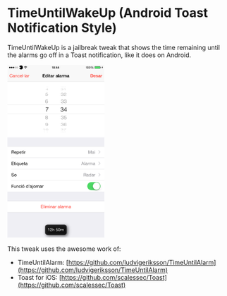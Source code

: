 # TimeUntilWakeUp (Android Toast Notification Style)

TimeUntilWakeUp is a jailbreak tweak that shows the time remaining until the alarms go off in a Toast notification, like it does on Android. 

<img src="/screenshots/1.PNG" alt="Screenshot 1" width="220"/>

This tweak uses the awesome work of:
* TimeUntilAlarm: [https://github.com/ludvigeriksson/TimeUntilAlarm](https://github.com/ludvigeriksson/TimeUntilAlarm)
* Toast for iOS: [https://github.com/scalessec/Toast](https://github.com/scalessec/Toast)